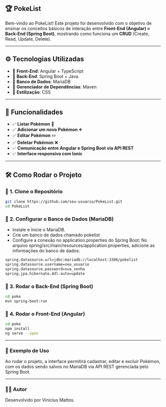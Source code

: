 ## **🏆 PokeList**  
Bem-vindo ao PokeList! Este projeto foi desenvolvido com o objetivo de ensinar os conceitos básicos de interação entre **Front-End (Angular)** e **Back-End (Spring Boot)**, mostrando como funciona um **CRUD** (Create, Read, Update, Delete).

---

## **⚙️ Tecnologias Utilizadas**  
- 🔹 **Front-End**: Angular + TypeScript  
- 🔹 **Back-End**: Spring Boot + Java  
- 🔹 **Banco de Dados**: MariaDB  
- 🔹 **Gerenciador de Dependências**: Maven  
- 🔹 **Estilização**: CSS  

---

## **🚀 Funcionalidades**  
- ✅ **Listar Pokémon** 📜  
- ✅ **Adicionar um novo Pokémon** ➕  
- ✅ **Editar Pokémon** ✏️  
- ✅ **Deletar Pokémon** ❌  
- ✅ **Comunicação entre Angular e Spring Boot via API REST**  
- ✅ **Interface responsiva com Ionic**  

---

## **🛠️ Como Rodar o Projeto**  

### 🔹 **1. Clone o Repositório**  
```bash
git clone https://github.com/seu-usuario/PokeList.git
cd PokeList
```
### 🔹 **2. Configurar o Banco de Dados (MariaDB)**
- Instale e inicie o MariaDB.
- Crie um banco de dados chamado pokelist
- Configure a conexão no application.properties do Spring Boot:
No arquivo spring/src/main/resources/application.properties, adicione as informações do banco de dados:
```bash
spring.datasource.url=jdbc:mariadb://localhost:3306/pokelist
spring.datasource.username=seu_usuario
spring.datasource.password=sua_senha
spring.jpa.hibernate.ddl-auto=update
```
### 🔹 3. Rodar o Back-End (Spring Boot)
```bash
cd poke
mvn spring-boot:run
```
### 🔹 4. Rodar o Front-End (Angular)
```bash
cd poke
npm install
ng serve --open
```

---

### 🎯 Exemplo de Uso
Ao rodar o projeto, a interface permitirá cadastrar, editar e excluir Pokémon, com os dados sendo salvos no MariaDB via API REST gerenciada pelo Spring Boot.

---

### 👨‍💻 Autor
Desenvolvido por Vinicius Mattos.
